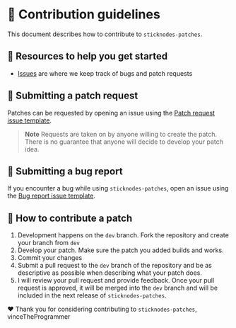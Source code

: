 # 👋 Contribution guidelines

This document describes how to contribute to `sticknodes-patches`.

## 📖 Resources to help you get started

* [Issues](https://github.com/ReVanced/revanced-patches-template/issues) are where we keep track of bugs and patch requests

## 🙏 Submitting a patch request

Patches can be requested by opening an issue using the
[Patch request issue template](https://github.com/vinceTheProgrammer/sticknodes-patches/issues/new?assignees=&labels=Patch+request&projects=&template=patch_request.yml&title=%5Brequest%5D%20+).

> **Note**
> Requests are taken on by anyone willing to create the patch.
> There is no guarantee that anyone will decide to develop your patch idea.

## 🐞 Submitting a bug report

If you encounter a bug while using `sticknodes-patches`, open an issue using the
[Bug report issue template](https://github.com/vinceTheProgrammer/sticknodes-patches/issues/new?assignees=&labels=Bug+report&projects=&template=bug_report.yml&title=%5Bbug%5D%20+).

## 📝 How to contribute a patch

1. Development happens on the `dev` branch. Fork the repository and create your branch from `dev`
2. Develop your patch. Make sure the patch you added builds and works.
3. Commit your changes
4. Submit a pull request to the `dev` branch of the repository and be as descriptive as possible when describing what your patch does.
5. I will review your pull request and provide feedback. Once your pull request is approved,
it will be merged into the `dev` branch and will be included in the next release of `sticknodes-patches`.

❤️ Thank you for considering contributing to `sticknodes-patches`,  
vinceTheProgrammer
